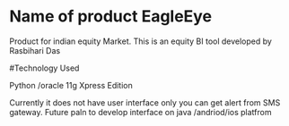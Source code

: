 #  Name of product EagleEye 
Product for indian equity Market.
This is an equity BI tool developed by Rasbihari Das

#Technology Used 

Python /oracle 11g Xpress Edition

Currently it does not have user interface only you can get alert from SMS gateway.
Future paln to develop interface on java /andriod/ios platfrom





